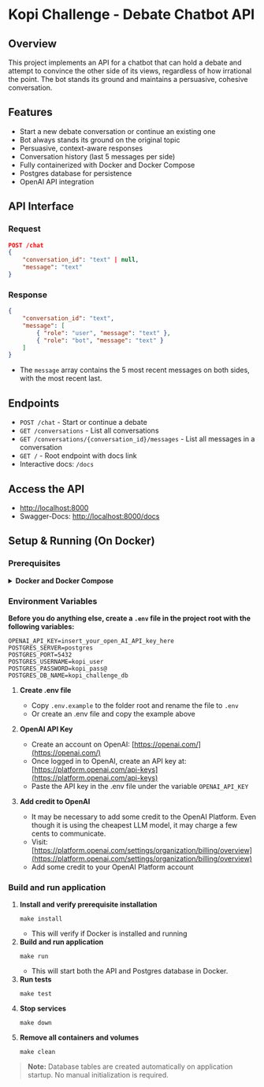 # Kopi Challenge - Debate Chatbot API

## Overview
This project implements an API for a chatbot that can hold a debate and attempt to convince the other side of its views, regardless of how irrational the point. The bot stands its ground and maintains a persuasive, cohesive conversation.

## Features
- Start a new debate conversation or continue an existing one
- Bot always stands its ground on the original topic
- Persuasive, context-aware responses
- Conversation history (last 5 messages per side)
- Fully containerized with Docker and Docker Compose
- Postgres database for persistence
- OpenAI API integration

## API Interface
### Request
```json
POST /chat
{
    "conversation_id": "text" | null,
    "message": "text"
}
```

### Response
```json
{
    "conversation_id": "text",
    "message": [
        { "role": "user", "message": "text" },
        { "role": "bot", "message": "text" }
    ]
}
```
- The `message` array contains the 5 most recent messages on both sides, with the most recent last.

## Endpoints
- `POST /chat` - Start or continue a debate
- `GET /conversations` - List all conversations
- `GET /conversations/{conversation_id}/messages` - List all messages in a conversation
- `GET /` - Root endpoint with docs link
- Interactive docs: `/docs`

## **Access the API**
   - [http://localhost:8000](http://localhost:8000)
   - Swagger-Docs: [http://localhost:8000/docs](http://localhost:8000/docs)


## Setup & Running (On Docker)

### Prerequisites
<details>
<summary><b>Docker and Docker Compose</b></summary>

#### macOS
1. Install Docker Desktop for Mac
   - Download from [Docker's official website](https://www.docker.com/products/docker-desktop)
   - Docker Desktop includes both Docker Engine and Docker Compose
   - Follow the installation wizard

#### Windows
1. Install Docker Desktop for Windows
   - Download from [Docker's official website](https://www.docker.com/products/docker-desktop)
   - Ensure WSL 2 is installed (Docker Desktop will prompt if not)
   - Docker Desktop includes both Docker Engine and Docker Compose
   - Follow the installation wizard

#### Linux (Ubuntu/Debian)
```bash
    # Update package index
    sudo apt-get update

    # Install prerequisites
    sudo apt-get install \
        ca-certificates \
        curl \
        gnupg \
        lsb-release

    # Add Docker's official GPG key
    sudo mkdir -p /etc/apt/keyrings
    curl -fsSL https://download.docker.com/linux/ubuntu/gpg | sudo gpg --dearmor -o /etc/apt/keyrings/docker.gpg

    # Set up the repository
    echo \
    "deb [arch=$(dpkg --print-architecture) signed-by=/etc/apt/keyrings/docker.gpg] https://download.docker.com/linux/ubuntu \
    $(lsb_release -cs) stable" | sudo tee /etc/apt/sources.list.d/docker.list > /dev/null

    # Install Docker Engine and Docker Compose
    sudo apt-get update
    sudo apt-get install docker-ce docker-ce-cli containerd.io docker-compose-plugin
```
</details>

### Environment Variables
**Before you do anything else, create a `.env` file in the project root with the following variables:**

```
OPENAI_API_KEY=insert_your_open_AI_API_key_here
POSTGRES_SERVER=postgres
POSTGRES_PORT=5432
POSTGRES_USERNAME=kopi_user
POSTGRES_PASSWORD=kopi_pass@
POSTGRES_DB_NAME=kopi_challenge_db
```

1. **Create .env file**
   - Copy `.env.example` to the folder root and rename the file to `.env`
   - Or create an .env file and copy the example above

2. **OpenAI API Key**
    - Create an account on OpenAI: [https://openai.com/](https://openai.com/)
    - Once logged in to OpenAI, create an API key at: [https://platform.openai.com/api-keys](https://platform.openai.com/api-keys)
    - Paste the API key in the .env file under the variable `OPENAI_API_KEY`

3. **Add credit to OpenAI**
    - It may be necessary to add some credit to the OpenAI Platform. Even though it is using the cheapest LLM model, it may charge a few cents to communicate.
    - Visit: [https://platform.openai.com/settings/organization/billing/overview](https://platform.openai.com/settings/organization/billing/overview)
    - Add some credit to your OpenAI Platform account

### Build and run application
1. **Install and verify prerequisite installation**
    ```
    make install
    ```
    - This will verify if Docker is installed and running
2. **Build and run application**
   ```
   make run
   ```
   - This will start both the API and Postgres database in Docker.
3. **Run tests**
   ```
   make test
   ```
4. **Stop services**
   ```
   make down
   ```
5. **Remove all containers and volumes**
   ```
   make clean
   ```

> **Note:** Database tables are created automatically on application startup. No manual initialization is required.
